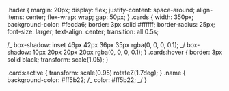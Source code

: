 .hader {
margin: 20px;
display: flex;
justify-content: space-around;
align-items: center;
flex-wrap: wrap;
gap: 50px;
}
.cards {
width: 350px;
background-color: #fecda6;
border: 3px solid #ffffff;
border-radius: 25px;
font-size: larger;
text-align: center;
transition: all 0.5s;

/_ box-shadow: inset 46px 42px 36px 35px rgba(0, 0, 0, 0.1); _/
box-shadow: 10px 20px 20px 20px rgba(0, 0, 0, 0.1);
}
.cards:hover {
border: 3px solid black;
transform: scale(1.05);
}

.cards:active {
transform: scale(0.95) rotateZ(1.7deg);
}
.name {
background-color: #ff5b22;
/_ color: #ff5b22; _/
}
